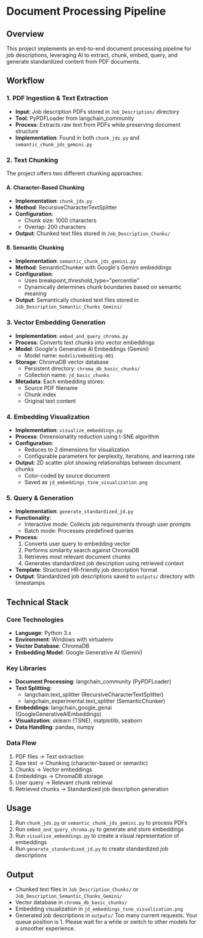 # Document Processing Pipeline

## Overview
This project implements an end-to-end document processing pipeline for job descriptions, leveraging AI to extract, chunk, embed, query, and generate standardized content from PDF documents.

## Workflow

### 1. PDF Ingestion & Text Extraction
- **Input**: Job description PDFs stored in `Job_Description/` directory
- **Tool**: PyPDFLoader from langchain_community
- **Process**: Extracts raw text from PDFs while preserving document structure
- **Implementation**: Found in both `chunk_jds.py` and `semantic_chunk_jds_gemini.py`

### 2. Text Chunking
The project offers two different chunking approaches:

#### A. Character-Based Chunking
- **Implementation**: `chunk_jds.py`
- **Method**: RecursiveCharacterTextSplitter
- **Configuration**:
  - Chunk size: 1000 characters
  - Overlap: 200 characters
- **Output**: Chunked text files stored in `Job_Description_Chunks/`

#### B. Semantic Chunking
- **Implementation**: `semantic_chunk_jds_gemini.py`
- **Method**: SemanticChunker with Google's Gemini embeddings
- **Configuration**:
  - Uses breakpoint_threshold_type="percentile"
  - Dynamically determines chunk boundaries based on semantic meaning
- **Output**: Semantically chunked text files stored in `Job_Description_Semantic_Chunks_Gemini/`

### 3. Vector Embedding Generation
- **Implementation**: `embed_and_query_chroma.py`
- **Process**: Converts text chunks into vector embeddings
- **Model**: Google's Generative AI Embeddings (Gemini)
  - Model name: `models/embedding-001`
- **Storage**: ChromaDB vector database
  - Persistent directory: `chroma_db_basic_chunks/`
  - Collection name: `jd_basic_chunks`
- **Metadata**: Each embedding stores:
  - Source PDF filename
  - Chunk index
  - Original text content

### 4. Embedding Visualization
- **Implementation**: `visualize_embeddings.py`
- **Process**: Dimensionality reduction using t-SNE algorithm
- **Configuration**:
  - Reduces to 2 dimensions for visualization
  - Configurable parameters for perplexity, iterations, and learning rate
- **Output**: 2D scatter plot showing relationships between document chunks
  - Color-coded by source document
  - Saved as `jd_embeddings_tsne_visualization.png`

### 5. Query & Generation
- **Implementation**: `generate_standardized_jd.py`
- **Functionality**:
  - Interactive mode: Collects job requirements through user prompts
  - Batch mode: Processes predefined queries
- **Process**:
  1. Converts user query to embedding vector
  2. Performs similarity search against ChromaDB
  3. Retrieves most relevant document chunks
  4. Generates standardized job description using retrieved context
- **Template**: Structured HR-friendly job description format
- **Output**: Standardized job descriptions saved to `outputs/` directory with timestamps

## Technical Stack

### Core Technologies
- **Language**: Python 3.x
- **Environment**: Windows with virtualenv
- **Vector Database**: ChromaDB
- **Embedding Model**: Google Generative AI (Gemini)

### Key Libraries
- **Document Processing**: langchain_community (PyPDFLoader)
- **Text Splitting**: 
  - langchain.text_splitter (RecursiveCharacterTextSplitter)
  - langchain_experimental.text_splitter (SemanticChunker)
- **Embeddings**: langchain_google_genai (GoogleGenerativeAIEmbeddings)
- **Visualization**: sklearn (TSNE), matplotlib, seaborn
- **Data Handling**: pandas, numpy

### Data Flow
1. PDF files → Text extraction
2. Raw text → Chunking (character-based or semantic)
3. Chunks → Vector embeddings
4. Embeddings → ChromaDB storage
5. User query → Relevant chunk retrieval
6. Retrieved chunks → Standardized job description generation

## Usage

1. Run `chunk_jds.py` or `semantic_chunk_jds_gemini.py` to process PDFs
2. Run `embed_and_query_chroma.py` to generate and store embeddings
3. Run `visualize_embeddings.py` to create a visual representation of embeddings
4. Run `generate_standardized_jd.py` to create standardized job descriptions

## Output
- Chunked text files in `Job_Description_Chunks/` or `Job_Description_Semantic_Chunks_Gemini/`
- Vector database in `chroma_db_basic_chunks/`
- Embedding visualization in `jd_embeddings_tsne_visualization.png`
- Generated job descriptions in `outputs/`
        Too many current requests. Your queue position is 1. Please wait for a while or switch to other models for a smoother experience.